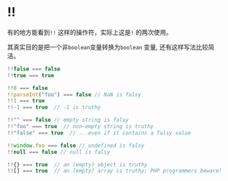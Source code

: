 # !!

有的地方能看到`!!` 这样的操作符，实际上这是`!` 的两次使用。

其真实目的是把一个非`boolean`变量转换为`boolean` 变量, 还有这样写法比较简洁。

```javascript
!!false === false
!!true === true

!!0 === false
!!parseInt("foo") === false // NaN is falsy
!!1 === true
!!-1 === true  // -1 is truthy

!!"" === false // empty string is falsy
!!"foo" === true  // non-empty string is truthy
!!"false" === true  // ...even if it contains a falsy value

!!window.foo === false // undefined is falsy
!!null === false // null is falsy

!!{} === true  // an (empty) object is truthy
!![] === true  // an (empty) array is truthy; PHP programmers beware!
```




